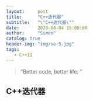 ```yaml
---
layout:     post
title:      "C++迭代器"
subtitle:   "\"C++迭代器\""
date:       2020-08-04 15:00:00
author:     "Simon"
catalog: true
header-img: "img/se-5.jpg"
tags:
   - C++11
---
```


> “Better code, better life. ”

## C++迭代器

